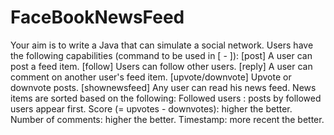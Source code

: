 # FaceBookNewsFeed
Your aim is to write a Java that can simulate a social network. 
Users have the following capabilities (command to be used in [ - ]):
[post] A user can post a feed item.
[follow] Users can follow other users.
[reply] A user can comment on another user's feed item.
[upvote/downvote] Upvote or downvote posts.
[shownewsfeed] Any user can read his news feed. News items are sorted based on the following:
Followed users : posts by followed users appear first.
Score (= upvotes - downvotes): higher the better.
Number of comments: higher the better.
Timestamp: more recent the better.

